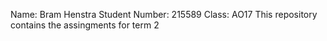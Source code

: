 Name:             Bram Henstra
Student Number:   215589
Class:            AO17
This repository contains the assingments for term 2

